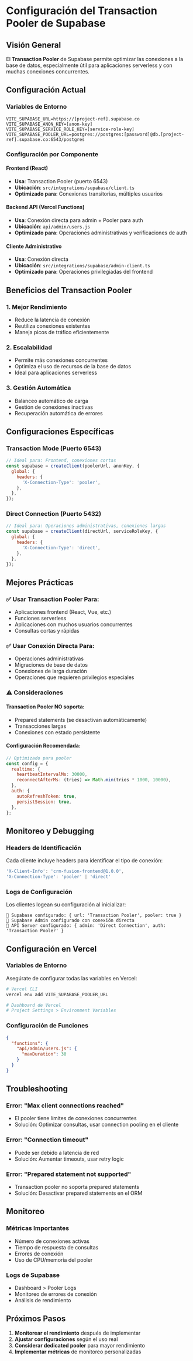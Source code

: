 # Configuración del Transaction Pooler de Supabase

## Visión General

El **Transaction Pooler** de Supabase permite optimizar las conexiones a la base de datos, especialmente útil para aplicaciones serverless y con muchas conexiones concurrentes.

## Configuración Actual

### Variables de Entorno

```env
VITE_SUPABASE_URL=https://[project-ref].supabase.co
VITE_SUPABASE_ANON_KEY=[anon-key]
VITE_SUPABASE_SERVICE_ROLE_KEY=[service-role-key]
VITE_SUPABASE_POOLER_URL=postgres://postgres:[password]@db.[project-ref].supabase.co:6543/postgres
```

### Configuración por Componente

#### Frontend (React)
- **Usa**: Transaction Pooler (puerto 6543)
- **Ubicación**: `src/integrations/supabase/client.ts`
- **Optimizado para**: Conexiones transitorias, múltiples usuarios

#### Backend API (Vercel Functions)
- **Usa**: Conexión directa para admin + Pooler para auth
- **Ubicación**: `api/admin/users.js`
- **Optimizado para**: Operaciones administrativas y verificaciones de auth

#### Cliente Administrativo
- **Usa**: Conexión directa
- **Ubicación**: `src/integrations/supabase/admin-client.ts`
- **Optimizado para**: Operaciones privilegiadas del frontend

## Beneficios del Transaction Pooler

### 1. **Mejor Rendimiento**
- Reduce la latencia de conexión
- Reutiliza conexiones existentes
- Maneja picos de tráfico eficientemente

### 2. **Escalabilidad**
- Permite más conexiones concurrentes
- Optimiza el uso de recursos de la base de datos
- Ideal para aplicaciones serverless

### 3. **Gestión Automática**
- Balanceo automático de carga
- Gestión de conexiones inactivas
- Recuperación automática de errores

## Configuraciones Específicas

### Transaction Mode (Puerto 6543)
```javascript
// Ideal para: Frontend, conexiones cortas
const supabase = createClient(poolerUrl, anonKey, {
  global: {
    headers: {
      'X-Connection-Type': 'pooler',
    },
  },
});
```

### Direct Connection (Puerto 5432)
```javascript
// Ideal para: Operaciones administrativas, conexiones largas
const supabase = createClient(directUrl, serviceRoleKey, {
  global: {
    headers: {
      'X-Connection-Type': 'direct',
    },
  },
});
```

## Mejores Prácticas

### ✅ Usar Transaction Pooler Para:
- Aplicaciones frontend (React, Vue, etc.)
- Funciones serverless
- Aplicaciones con muchos usuarios concurrentes
- Consultas cortas y rápidas

### ✅ Usar Conexión Directa Para:
- Operaciones administrativas
- Migraciones de base de datos
- Conexiones de larga duración
- Operaciones que requieren privilegios especiales

### ⚠️ Consideraciones

#### Transaction Pooler NO soporta:
- Prepared statements (se desactivan automáticamente)
- Transacciones largas
- Conexiones con estado persistente

#### Configuración Recomendada:
```javascript
// Optimizado para pooler
const config = {
  realtime: {
    heartbeatIntervalMs: 30000,
    reconnectAfterMs: (tries) => Math.min(tries * 1000, 10000),
  },
  auth: {
    autoRefreshToken: true,
    persistSession: true,
  },
};
```

## Monitoreo y Debugging

### Headers de Identificación
Cada cliente incluye headers para identificar el tipo de conexión:

```javascript
'X-Client-Info': 'crm-fusion-frontend@1.0.0',
'X-Connection-Type': 'pooler' | 'direct'
```

### Logs de Configuración
Los clientes logean su configuración al inicializar:

```
🔧 Supabase configurado: { url: 'Transaction Pooler', pooler: true }
🔧 Supabase Admin configurado con conexión directa
🔧 API Server configurado: { admin: 'Direct Connection', auth: 'Transaction Pooler' }
```

## Configuración en Vercel

### Variables de Entorno
Asegúrate de configurar todas las variables en Vercel:

```bash
# Vercel CLI
vercel env add VITE_SUPABASE_POOLER_URL

# Dashboard de Vercel
# Project Settings > Environment Variables
```

### Configuración de Funciones
```json
{
  "functions": {
    "api/admin/users.js": {
      "maxDuration": 30
    }
  }
}
```

## Troubleshooting

### Error: "Max client connections reached"
- El pooler tiene límites de conexiones concurrentes
- Solución: Optimizar consultas, usar connection pooling en el cliente

### Error: "Connection timeout"
- Puede ser debido a latencia de red
- Solución: Aumentar timeouts, usar retry logic

### Error: "Prepared statement not supported"
- Transaction pooler no soporta prepared statements
- Solución: Desactivar prepared statements en el ORM

## Monitoreo

### Métricas Importantes
- Número de conexiones activas
- Tiempo de respuesta de consultas
- Errores de conexión
- Uso de CPU/memoria del pooler

### Logs de Supabase
- Dashboard > Pooler Logs
- Monitoreo de errores de conexión
- Análisis de rendimiento

## Próximos Pasos

1. **Monitorear el rendimiento** después de implementar
2. **Ajustar configuraciones** según el uso real
3. **Considerar dedicated pooler** para mayor rendimiento
4. **Implementar métricas** de monitoreo personalizadas 